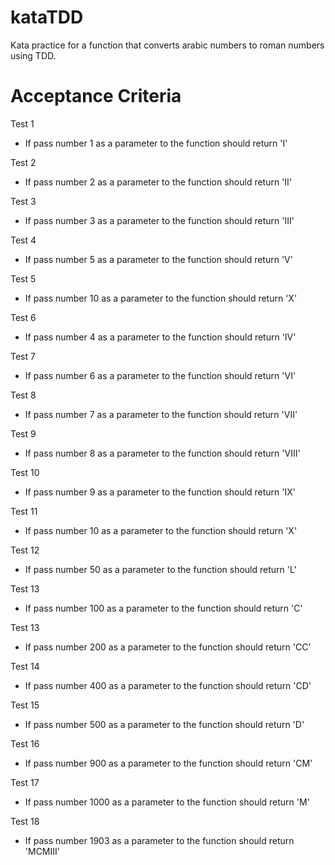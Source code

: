 # kataTDD
Kata practice for a function that converts arabic numbers to roman numbers using TDD.

# Acceptance Criteria

Test 1
- If pass number 1 as a parameter to the function should return 'I'

Test 2
- If pass number 2 as a parameter to the function should return 'II'

Test 3
- If pass number 3 as a parameter to the function should return 'III'

Test 4
- If pass number 5 as a parameter to the function should return 'V'

Test 5
- If pass number 10 as a parameter to the function should return 'X'

Test 6
- If pass number 4 as a parameter to the function should return 'IV'

Test 7
- If pass number 6 as a parameter to the function should return 'VI'

Test 8
- If pass number 7 as a parameter to the function should return 'VII'

Test 9
- If pass number 8 as a parameter to the function should return 'VIII'

Test 10
- If pass number 9 as a parameter to the function should return 'IX'

Test 11
- If pass number 10 as a parameter to the function should return 'X'

Test 12
- If pass number 50 as a parameter to the function should return 'L'

Test 13
- If pass number 100 as a parameter to the function should return 'C'

Test 13
- If pass number 200 as a parameter to the function should return 'CC'

Test 14
- If pass number 400 as a parameter to the function should return 'CD'

Test 15
- If pass number 500 as a parameter to the function should return 'D'

Test 16
- If pass number 900 as a parameter to the function should return 'CM'

Test 17
- If pass number 1000 as a parameter to the function should return 'M'

Test 18
- If pass number 1903 as a parameter to the function should return 'MCMIII'
